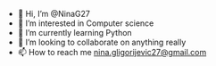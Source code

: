 - 👋 Hi, I’m @NinaG27
- 👀 I’m interested in Computer science 
- 🌱 I’m currently learning Python 
- 💞️ I’m looking to collaborate on anything really
- 📫 How to reach me nina.gligorijevic27@gmail.com

<!---
NinaG27/NinaG27 is a ✨ special ✨ repository because its `README.md` (this file) appears on your GitHub profile.
You can click the Preview link to take a look at your changes.
--->
